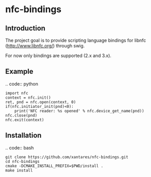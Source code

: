 nfc-bindings
============

Introduction
------------

The project goal is to provide scripting language bindings for libnfc (http://www.libnfc.org/) through swig.

For now only bindings are supported (2.x and 3.x).

Example
-------

.. code:: python

    import nfc
    context = nfc.init()
    ret, pnd = nfc.open(context, 0)
    if(nfc.initiator_init(pnd)<0):
        print('NFC reader: %s opened' % nfc.device_get_name(pnd))
    nfc.close(pnd)
    nfc.exit(context)

Installation
------------

.. code:: bash

    git clone https://github.com/xantares/nfc-bindings.git
    cd nfc-bindings
    cmake -DCMAKE_INSTALL_PREFIX=$PWD/install .
    make install
